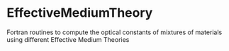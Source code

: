 # EffectiveMediumTheory
Fortran routines to compute the optical constants of mixtures of materials using different Effective Medium Theories

